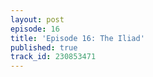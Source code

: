 ```yaml
---
layout: post
episode: 16
title: 'Episode 16: The Iliad'
published: true
track_id: 230853471
---
```

<div class='list post-player' track='{{page.track_id}}'></div>